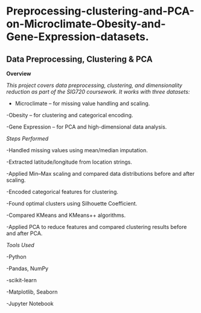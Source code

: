# Preprocessing-clustering-and-PCA-on-Microclimate-Obesity-and-Gene-Expression-datasets.

## Data Preprocessing, Clustering & PCA

**Overview**

*This project covers data preprocessing, clustering, and dimensionality reduction as part of the SIG720 coursework.
It works with three datasets:*

* Microclimate – for missing value handling and scaling.

-Obesity – for clustering and categorical encoding.

-Gene Expression – for PCA and high-dimensional data analysis.


*Steps Performed*

-Handled missing values using mean/median imputation.

-Extracted latitude/longitude from location strings.

-Applied Min–Max scaling and compared data distributions before and after scaling.

-Encoded categorical features for clustering.

-Found optimal clusters using Silhouette Coefficient.

-Compared KMeans and KMeans++ algorithms.

-Applied PCA to reduce features and compared clustering results before and after PCA.


*Tools Used*

-Python

-Pandas, NumPy

-scikit-learn

-Matplotlib, Seaborn

-Jupyter Notebook


